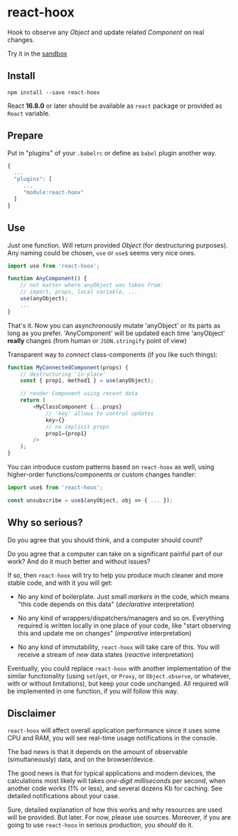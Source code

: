 # react-hoox

Hook to observe any *Object* and update related *Component* on real changes.

Try it in the [sandbox](https://codesandbox.io/s/b55w2)


## Install

```
npm install --save react-hoox
```

React **16.8.0** or later should be available as `react` package or provided as `React` variable.


## Prepare

Put in "plugins" of your `.babelrc` or define as `babel` plugin another way.

```js
{
  ...
  "plugins": [
     ...
     "module:react-hoox"
  ]
}
```


## Use

Just one function. Will return provided *Object* (for destructuring purposes). Any naming could be chosen, `use` or `use$` seems very nice ones.

```js
import use from 'react-hoox';

function AnyComponent() {
    // not matter where anyObject was taken from:
    // import, props, local variable, ...
    use(anyObject);
    ...
}
```

That's it. Now you can asynchronously mutate 'anyObject' or its parts as long as you prefer. 
'AnyComponent' will be updated each time 'anyObject' **really** changes (from human or `JSON.stringify` point of view)

Transparent way to *connect* class-components (if you like such things):

```js
function MyConnectedComponent(props) {
    // destructuring 'in-place'
    const { prop1, method1 } = use(anyObject);

    // render Component using recent data
    return (
        <MyClassComponent {...props}
            // 'key' allows to control updates
            key={}
            // no implicit props
            prop1={prop1}
        />
    );
}
```

You can introduce custom patterns based on `react-hoox` as well, using higher-order functions/components or custom changes handler:

```js
import use$ from 'react-hoox';

const unsubscribe = use$(anyObject, obj => { ... });
```


## Why so serious?

Do you agree that you should think, and a computer should count?

Do you agree that a computer can take on a significant painful part of our work? And do it much better and without issues?

If so, then `react-hoox` will try to help you produce much cleaner and more stable code, and with it you will get:

* No any kind of boilerplate. Just small *markers* in the code, which means "this code depends on this data" (*declarative* interpretation)

* No any kind of wrappers/dispatchers/managers and so on. Everything required is written locally in one place of your code, like "start observing this and update me on changes" (*imperative* interpretation)

* No any kind of immutability, `react-hoox` will take care of this. You will receive a stream of *new* data states (*reactive* interpretation)

Eventually, you could replace `react-hoox` with another implementation of the similar functionality (using `set`/`get`, or `Proxy`, or `Object.observe`, or whatever, with or without limitations), but keep your code unchanged.
All required will be implemented in one function, if you will follow this way.


## Disclaimer

`react-hoox` will affect overall application performance since it uses some CPU and RAM, you will see real-time usage notifications in the console.

The bad news is that it depends on the amount of observable (simultaneously) data, and on the browser/device.

The good news is that for typical applications and modern devices, the calculations most likely will takes *one-digit milliseconds* per second, when another code works (1% or less), and several dozens Kb for caching. See detailed notifications about your case.

Sure, detailed explanation of how this works and why resources are used will be provided. But later. For now, please use sources.
Moreover, if you are going to use `react-hoox` in serious production, you *should* do it. 
